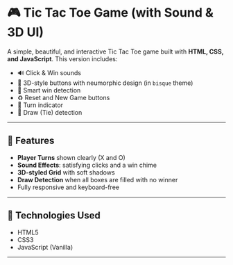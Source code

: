 # 🎮 Tic Tac Toe Game (with Sound & 3D UI)

A simple, beautiful, and interactive Tic Tac Toe game built with **HTML, CSS, and JavaScript**. This version includes:

- 🔊 Click & Win sounds
- 🎨 3D-style buttons with neumorphic design (in `bisque` theme)
- 🧠 Smart win detection
- ♻️ Reset and New Game buttons
- 👤 Turn indicator
- 🤝 Draw (Tie) detection

---

## 🚀 Features

- **Player Turns** shown clearly (X and O)
- **Sound Effects**: satisfying clicks and a win chime
- **3D-styled Grid** with soft shadows
- **Draw Detection** when all boxes are filled with no winner
- Fully responsive and keyboard-free

---

## 🔧 Technologies Used

- HTML5
- CSS3
- JavaScript (Vanilla)

---

